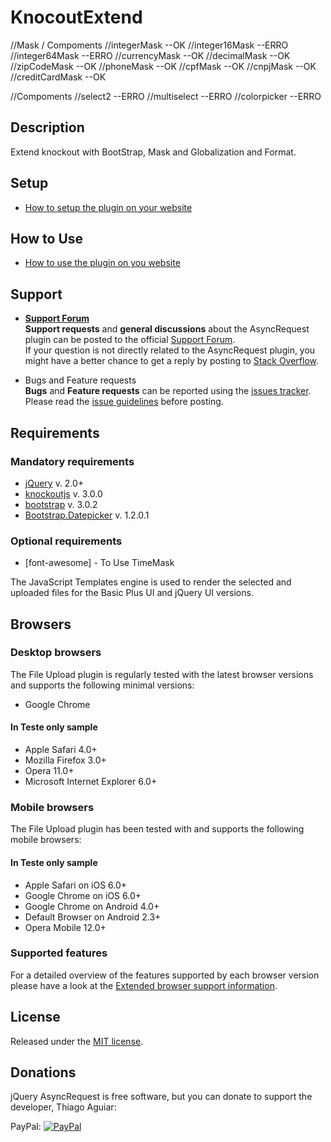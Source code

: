 KnocoutExtend
============
//Mask / Compoments
//integerMask --OK
//integer16Mask --ERRO
//integer64Mask --ERRO
//currencyMask --OK
//decimalMask --OK
//zipCodeMask --OK
//phoneMask --OK
//cpfMask --OK
//cnpjMask --OK
//creditCardMask --OK

//Compoments
//select2 --ERRO
//multiselect --ERRO
//colorpicker --ERRO



## Description

Extend knockout with BootStrap, Mask and Globalization and Format.

## Setup
* [How to setup the plugin on your website](https://github.com/Taguiar84/Knockout-Extend/wiki/Setup)

## How to Use
* [How to use the plugin on you website](https://github.com/Taguiar84/Knockout-Extend/blob/master/HowToUse.md)

## Support

* **[Support Forum](https://www)**  
**Support requests** and **general discussions** about the AsyncRequest plugin can be posted to the official
[Support Forum](https://www).  
If your question is not directly related to the AsyncRequest plugin, you might have a better chance to get a reply by posting to [Stack Overflow](http://stackoverflow.com/questions/tagged/AsyncRequest).

* Bugs and Feature requests  
**Bugs** and **Feature requests** can be reported using the [issues tracker](https://github.com/Taguiar84/Knockout-Extend/issues).  
Please read the [issue guidelines](https://github.com/Taguiar84/Knockout-Extend/tree/master/CONTRIBUTING.md) before posting.

## Requirements

### Mandatory requirements
* [jQuery](http://jquery.com/) v. 2.0+ 
* [knockoutjs](http://knockoutjs.com/) v. 3.0.0
* [bootstrap](http://getbootstrap.com/) v. 3.0.2
* [Bootstrap.Datepicker](https://github.com/eternicode/bootstrap-datepicker) v. 1.2.0.1


### Optional requirements
* [font-awesome] - To Use TimeMask


The JavaScript Templates engine is used to render the selected and uploaded files for the Basic Plus UI and jQuery UI versions.


## Browsers

### Desktop browsers
The File Upload plugin is regularly tested with the latest browser versions and supports the following minimal versions:

* Google Chrome

#### In Teste only sample
* Apple Safari 4.0+
* Mozilla Firefox 3.0+
* Opera 11.0+
* Microsoft Internet Explorer 6.0+

### Mobile browsers
The File Upload plugin has been tested with and supports the following mobile browsers:

#### In Teste only sample
* Apple Safari on iOS 6.0+
* Google Chrome on iOS 6.0+
* Google Chrome on Android 4.0+
* Default Browser on Android 2.3+
* Opera Mobile 12.0+

### Supported features
For a detailed overview of the features supported by each browser version please have a look at the [Extended browser support information](https://github.com/blueimp/jQuery-File-Upload/wiki/Browser-support).



## License
Released under the [MIT license](http://www.opensource.org/licenses/MIT).


## Donations
jQuery AsyncRequest is free software, but you can donate to support the developer, Thiago Aguiar:

PayPal: [![PayPal](https://www.paypalobjects.com/en_US/i/btn/btn_donateCC_LG.gif)](https://www.paypal.com/cgi-bin/webscr?cmd=_s-xclick&hosted_button_id=PQW4J6XGV92LG)



